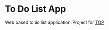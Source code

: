 # To Do List App #
Web based to do list application. Project for [TOP](https://www.theodinproject.com/lessons-node-path-javascript-todo-list) 
